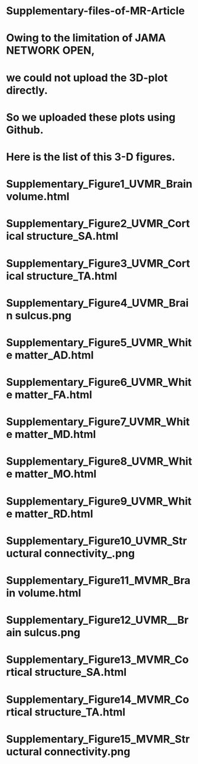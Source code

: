 # Supplementary-files-of-MR-Article
# Owing to the limitation of JAMA NETWORK OPEN,
# we could not upload the 3D-plot directly.
# So we uploaded these plots using Github.
# Here is the list of this 3-D figures.
# Supplementary_Figure1_UVMR_Brain volume.html
# Supplementary_Figure2_UVMR_Cortical structure_SA.html
# Supplementary_Figure3_UVMR_Cortical structure_TA.html
# Supplementary_Figure4_UVMR_Brain sulcus.png
# Supplementary_Figure5_UVMR_White matter_AD.html
# Supplementary_Figure6_UVMR_White matter_FA.html
# Supplementary_Figure7_UVMR_White matter_MD.html
# Supplementary_Figure8_UVMR_White matter_MO.html
# Supplementary_Figure9_UVMR_White matter_RD.html
# Supplementary_Figure10_UVMR_Structural connectivity_.png
# Supplementary_Figure11_MVMR_Brain volume.html
# Supplementary_Figure12_UVMR__Brain sulcus.png
# Supplementary_Figure13_MVMR_Cortical structure_SA.html
# Supplementary_Figure14_MVMR_Cortical structure_TA.html
# Supplementary_Figure15_MVMR_Structural connectivity.png
